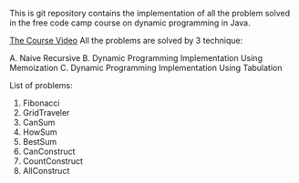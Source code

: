This is git repository contains the implementation of all the problem solved in the free code camp course on dynamic programming in Java.

[The Course Video](https://www.youtube.com/watch?v=oBt53YbR9Kk&t=14181s&ab_channel=freeCodeCamp.org)
All the problems are solved by 3 technique:

A. Naive Recursive 
B. Dynamic Programming Implementation Using Memoization
C. Dynamic Programming Implementation Using Tabulation


List of problems:

1. Fibonacci
2. GridTraveler
3. CanSum
4. HowSum
5. BestSum
6. CanConstruct
7. CountConstruct
8. AllConstruct